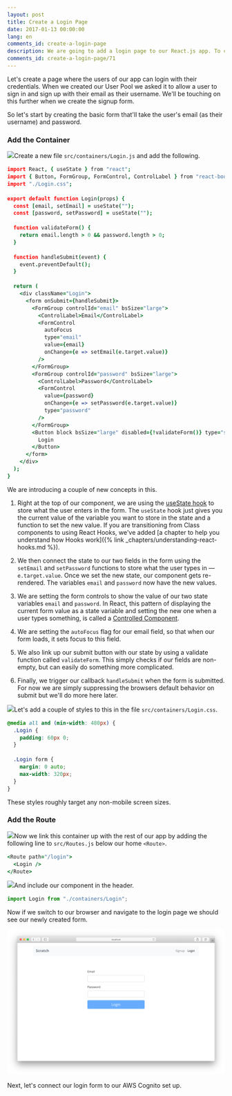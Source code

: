 ```yaml
---
layout: post
title: Create a Login Page
date: 2017-01-13 00:00:00
lang: en
comments_id: create-a-login-page
description: We are going to add a login page to our React.js app. To create the login form we are using the FormGroup and FormControl React-Bootstrap components.
comments_id: create-a-login-page/71
---
```


Let's create a page where the users of our app can login with their credentials. When we created our User Pool we asked it to allow a user to sign in and sign up with their email as their username. We'll be touching on this further when we create the signup form.

So let's start by creating the basic form that'll take the user's email (as their username) and password.

### Add the Container

<img class="code-marker" src="/assets/s.png" />Create a new file `src/containers/Login.js` and add the following.

``` coffee
import React, { useState } from "react";
import { Button, FormGroup, FormControl, ControlLabel } from "react-bootstrap";
import "./Login.css";

export default function Login(props) {
  const [email, setEmail] = useState("");
  const [password, setPassword] = useState("");

  function validateForm() {
    return email.length > 0 && password.length > 0;
  }

  function handleSubmit(event) {
    event.preventDefault();
  }

  return (
    <div className="Login">
      <form onSubmit={handleSubmit}>
        <FormGroup controlId="email" bsSize="large">
          <ControlLabel>Email</ControlLabel>
          <FormControl
            autoFocus
            type="email"
            value={email}
            onChange={e => setEmail(e.target.value)}
          />
        </FormGroup>
        <FormGroup controlId="password" bsSize="large">
          <ControlLabel>Password</ControlLabel>
          <FormControl
            value={password}
            onChange={e => setPassword(e.target.value)}
            type="password"
          />
        </FormGroup>
        <Button block bsSize="large" disabled={!validateForm()} type="submit">
          Login
        </Button>
      </form>
    </div>
  );
}
```

We are introducing a couple of new concepts in this.

1. Right at the top of our component, we are using the [useState hook](https://reactjs.org/docs/hooks-state.html) to store what the user enters in the form. The `useState` hook just gives you the current value of the variable you want to store in the state and a function to set the new value. If you are transitioning from Class components to using React Hooks, we've added [a chapter to help you understand how Hooks work]({% link _chapters/understanding-react-hooks.md %}).

2. We then connect the state to our two fields in the form using the `setEmail` and `setPassword` functions to store what the user types in — `e.target.value`. Once we set the new state, our component gets re-rendered. The variables `email` and `password` now have the new values.

3. We are setting the form controls to show the value of our two state variables `email` and `password`. In React, this pattern of displaying the current form value as a state variable and setting the new one when a user types something, is called a [Controlled Component](https://reactjs.org/docs/forms.html#controlled-components).

4. We are setting the `autoFocus` flag for our email field, so that when our form loads, it sets focus to this field.

5. We also link up our submit button with our state by using a validate function called `validateForm`. This simply checks if our fields are non-empty, but can easily do something more complicated.

6. Finally, we trigger our callback `handleSubmit` when the form is submitted. For now we are simply suppressing the browsers default behavior on submit but we'll do more here later.

<img class="code-marker" src="/assets/s.png" />Let's add a couple of styles to this in the file `src/containers/Login.css`.

``` css
@media all and (min-width: 480px) {
  .Login {
    padding: 60px 0;
  }

  .Login form {
    margin: 0 auto;
    max-width: 320px;
  }
}
```

These styles roughly target any non-mobile screen sizes.

### Add the Route

<img class="code-marker" src="/assets/s.png" />Now we link this container up with the rest of our app by adding the following line to `src/Routes.js` below our home `<Route>`.

``` coffee
<Route path="/login">
  <Login />
</Route>
```

<img class="code-marker" src="/assets/s.png" />And include our component in the header.

``` javascript
import Login from "./containers/Login";
```

Now if we switch to our browser and navigate to the login page we should see our newly created form.

![Login page added screenshot](/assets/login-page-added.png)

Next, let's connect our login form to our AWS Cognito set up.

